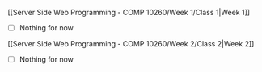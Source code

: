 [[Server Side Web Programming - COMP 10260/Week 1/Class 1|Week 1]]

- [ ] Nothing for now

[[Server Side Web Programming - COMP 10260/Week 2/Class 2|Week 2]]

- [ ] Nothing for now